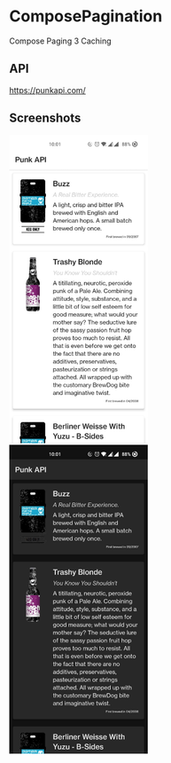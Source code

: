 # ComposePagination
Compose Paging 3 Caching

## API
https://punkapi.com/

## Screenshots
<img src="Images/img_1.jpeg" width="250"> &nbsp; &nbsp; &nbsp; <img src="Images/img_2.jpeg" width="250"> 
